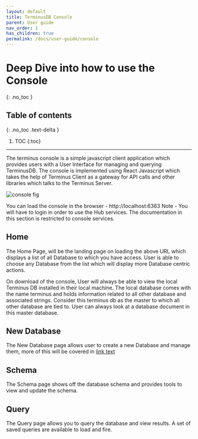```yaml
---
layout: default
title: TerminusDB Console
parent: User guide
nav_order: 1
has_children: true
permalink: /docs/user-guide/console
---
```



# Deep Dive into how to use the Console
{: .no_toc }

## Table of contents
{: .no_toc .text-delta }

1. TOC
{:toc}

---


The terminus console is a simple javascript client application which provides users with a User Interface for managing and querying TerminusDB.
The console is implemented using React Javascript which takes the help of Terminus Client as a gateway for API calls and other libraries which talks to the Terminus Server.

![console fig](../../assets/images/console/overview.JPG)

You can load the console in the browser - http://localhost:6363
Note - You will have to login in order to use the Hub services. The documentation in this section is restricted to console services.

## Home

The Home Page, will be the landing page on loading the above URL which displays a list of all Database to which you have access. User is able to choose any Database from the list which will display more Database centric actions.

On download of the console, User will always be able to view the local Terminus DB installed in their local machine. The local database comes with the name terminus and holds information related to all other database and associated strings. Consider this terminus db as the master to which all other database are tied to. User can always look at a database document in this master database.

## New Database

The New Database page allows user to create a new Database and manage them, more of this will be covered in [link text](/docs/console/managing-databases.md)

## Schema

The Schema page shows off the database schema and provides tools to view and update the schema.

## Query

The Query page allows you to query the database and view results. A set of saved queries are available to load and fire.
